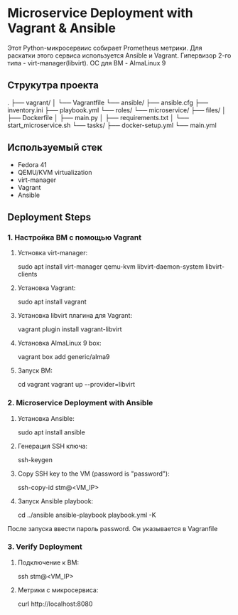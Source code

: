 # Microservice Deployment with Vagrant & Ansible

Этот Python-микросервиис собирает Prometheus метрики. Для раскатки этого сервиса используется Ansible и Vagrant. Гипервизор 2-го типа - virt-manager(libvirt). ОС для ВМ - AlmaLinux 9

## Струкутра проекта

.
├── vagrant/
│   └── Vagrantfile
└── ansible/
    ├── ansible.cfg
    ├── inventory.ini
    ├── playbook.yml
    └── roles/
        └── microservice/
            ├── files/
            │   ├── Dockerfile
            │   ├── main.py
            │   ├── requirements.txt
            │   └── start_microservice.sh
            └── tasks/
                ├── docker-setup.yml
                └── main.yml
## Используемый стек

- Fedora 41
- QEMU/KVM virtualization
- virt-manager
- Vagrant
- Ansible

## Deployment Steps

### 1. Настройка ВМ с помощью Vagrant

1. Устновка virt-manager:
  
   sudo apt install virt-manager qemu-kvm libvirt-daemon-system libvirt-clients
   
2. Установка Vagrant:
  
   sudo apt install vagrant
   
3. Установка libvirt плагина для Vagrant:
  
   vagrant plugin install vagrant-libvirt
   
4. Установка AlmaLinux 9 box:
  
   vagrant box add generic/alma9
   
5. Запуск ВМ:
  
   cd vagrant
   vagrant up --provider=libvirt
   
### 2. Microservice Deployment with Ansible

1. Установка Ansible:
  
   sudo apt install ansible
   
2. Генерация SSH ключа:
  
   ssh-keygen
   
3. Copy SSH key to the VM (password is "password"):
  
   ssh-copy-id stm@<VM_IP>
   
4. Запуск Ansible playbook:
  
   cd ../ansible
   ansible-playbook playbook.yml -K

После запуска ввести пароль password. Он указывается в Vagranfile
   

### 3. Verify Deployment

1. Подключение к ВМ:
  
   ssh stm@<VM_IP>
   
2. Метрики с микросервиса:
  
   curl http://localhost:8080
   
